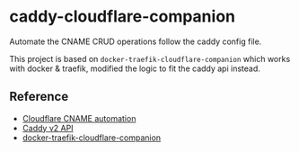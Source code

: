 # caddy-cloudflare-companion
Automate the CNAME CRUD operations follow the caddy config file.

This project is based on `docker-traefik-cloudflare-companion` which works with docker & traefik, modified the logic to fit the caddy api instead.

## Reference

* [Cloudflare CNAME automation](https://caddy.community/t/cloudflare-cname-automation/13628)
* [Caddy v2 API](https://caddyserver.com/docs/api)
* [docker-traefik-cloudflare-companion](https://github.com/tiredofit/docker-traefik-cloudflare-companion)